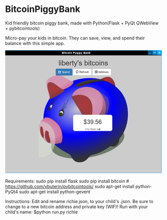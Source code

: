 # BitcoinPiggyBank
Kid friendly bitcoin piggy bank, made with Python(Flask + PyQt QWebView + pybitcointools)

Micro-pay your kids in bitcoin.
They can save, view, and spend their balance with this simple app.

![Screenshot](https://raw.githubusercontent.com/SteveV916/BitcoinPiggyBank/master/screen.png "Screenshot")

Requirements:
sudo pip install flask
sudo pip install bitcoin # https://github.com/vbuterin/pybitcointools/
sudo apt-get install python-PyQt4
sudo apt-get install python-gevent

Instructions:
Edit and rename richie.json, to your child's <name>.json.
Be sure to change to a new bitcoin address and private key (WIF)!
Run with your child's name: $python run.py richie

